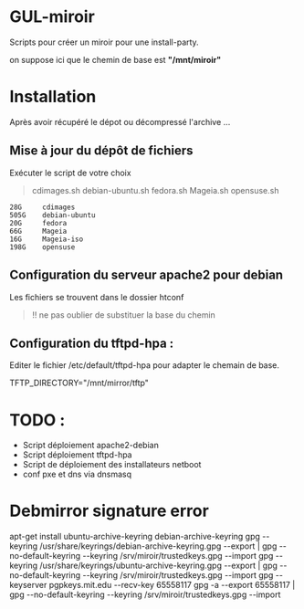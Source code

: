 GUL-miroir
===========

Scripts pour créer un miroir pour une install-party.

on suppose ici que le chemin de base est __"/mnt/miroir"__

# Installation
Après avoir récupéré le dépot ou décompressé l'archive ...

## Mise à jour du dépôt de fichiers

  Exécuter le script de votre choix 
>  cdimages.sh  debian-ubuntu.sh  fedora.sh  Mageia.sh  opensuse.sh

    28G     cdimages
    505G    debian-ubuntu
    20G     fedora
    66G     Mageia
    16G     Mageia-iso
    198G    opensuse


## Configuration du serveur apache2 pour debian

  Les fichiers se trouvent dans le dossier htconf
>  !! ne pas oublier de substituer la base du chemin 

## Configuration du tftpd-hpa :

  Editer le fichier /etc/default/tftpd-hpa pour adapter le chemain de base.

  TFTP_DIRECTORY="/mnt/mirror/tftp"


# TODO :

- Script déploiement apache2-debian
- Script déploiement tftpd-hpa
- Script de déploiement des installateurs netboot
- conf pxe et dns via dnsmasq

# Debmirror signature error

apt-get install ubuntu-archive-keyring debian-archive-keyring
gpg --keyring /usr/share/keyrings/debian-archive-keyring.gpg --export | gpg --no-default-keyring --keyring /srv/miroir/trustedkeys.gpg --import
gpg --keyring /usr/share/keyrings/ubuntu-archive-keyring.gpg --export | gpg --no-default-keyring --keyring /srv/miroir/trustedkeys.gpg --import
gpg --keyserver pgpkeys.mit.edu --recv-key 65558117
gpg -a --export 65558117 | gpg --no-default-keyring --keyring /srv/miroir/trustedkeys.gpg --import
